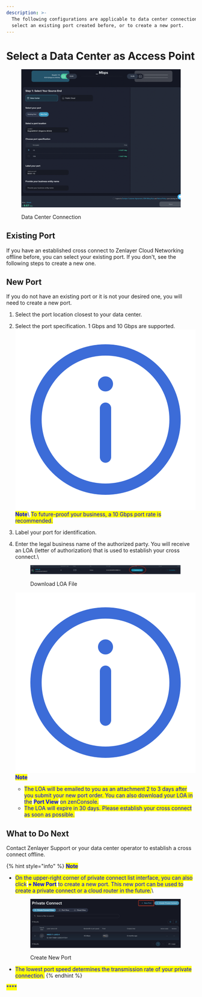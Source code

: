 ```yaml
---
description: >-
  The following configurations are applicable to data center connection. You can
  select an existing port created before, or to create a new port.
---
```


# Select a Data Center as Access Point

<figure><img src="../../../.gitbook/assets/image (15) (1).png" alt=""><figcaption><p>Data Center Connection</p></figcaption></figure>

## **Existing Port**

If you have an established cross connect to Zenlayer Cloud Networking offline before, you can select your existing port. If you don't, see the following steps to create a new one.



## **New Port**

If you do not have an existing port or it is not your desired one, you will need to create a new port.

1. Select the port location closest to your data center.
2. Select the port specification. 1 Gbps and 10 Gbps are supported.\
   <img src="../../../.gitbook/assets/Icon.svg" alt="" data-size="line"><mark style="color:blue;">**Note**</mark>\ <mark style="color:blue;">To future-proof your business, a 10 Gbps port rate is recommended.</mark>
3. Label your port for identification.
4.  Enter the legal business name of the authorized party. You will receive an LOA (letter of authorization) that is used to establish your cross connect.\


    <figure><img src="../../../.gitbook/assets/Article_2 (3) (1).jpg" alt=""><figcaption><p>Download LOA File</p></figcaption></figure>

    <img src="../../../.gitbook/assets/Icon.svg" alt="" data-size="line"><mark style="color:blue;">**Note**</mark>

    * <mark style="color:blue;">The LOA will be emailed to you as an attachment 2 to 3 days after you submit your new port order. You can also download your LOA in the</mark> <mark style="color:blue;"></mark><mark style="color:blue;">**Port View**</mark> <mark style="color:blue;"></mark><mark style="color:blue;">on zenConsole.</mark>
    * <mark style="color:blue;">The LOA will expire in 30 days. Please establish your cross connect as soon as possible.</mark>



## What to Do Next

Contact Zenlayer Support or your data center operator to establish a cross connect offline.

{% hint style="info" %}
<mark style="color:blue;">**Note**</mark>

*   <mark style="color:blue;">On the upper-right corner of private connect list interface, you can also click</mark> <mark style="color:blue;"></mark><mark style="color:blue;">**+ New Port**</mark> <mark style="color:blue;"></mark><mark style="color:blue;">to create a new port. This new port can be used to create a private connect or a cloud router in the future.</mark>\ <mark style="color:blue;"></mark>

    <figure><img src="../../../.gitbook/assets/image (12).png" alt=""><figcaption><p>Create New Port</p></figcaption></figure>
* <mark style="color:blue;">The lowest port speed determines the transmission rate of your private connection.</mark>
{% endhint %}

<mark style="color:blue;">****</mark>
